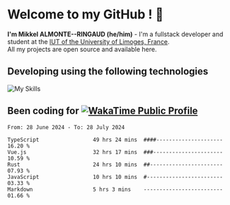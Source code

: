 # Welcome to my GitHub ! 🌃

**I'm Mikkel ALMONTE--RINGAUD (he/him)** - I'm a fullstack developer and student at the [IUT of the University of Limoges, France](https://iut.unilim.fr). \
All my projects are open source and available here.

## Developing using the following technologies

![My Skills](https://skillicons.dev/icons?i=dart,solidjs,pnpm,nodejs,ts,js,vercel,netlify,html,css,rust,astro,git,vue,md,electron,figma,github,bash,bun,cloudflare,py,tailwind,nginx,npm,tauri,vite,zig,yarn,windicss&theme=dark)

## Been coding for [![WakaTime Public Profile](https://wakatime.com/badge/user/0839e595-e07a-435c-8d59-ed95f2a3d6dd.svg?style=flat-square)](https://wakatime.com/@0839e595-e07a-435c-8d59-ed95f2a3d6dd)

<!--START_SECTION:waka-->

```plain
From: 28 June 2024 - To: 28 July 2024

TypeScript                 49 hrs 24 mins  ####---------------------   16.20 %
Vue.js                     32 hrs 17 mins  ###----------------------   10.59 %
Rust                       24 hrs 10 mins  ##-----------------------   07.93 %
JavaScript                 10 hrs 10 mins  #------------------------   03.33 %
Markdown                   5 hrs 3 mins    -------------------------   01.66 %
```

<!--END_SECTION:waka-->
